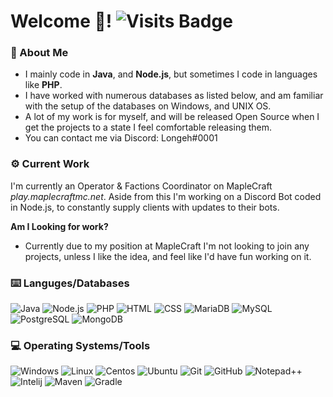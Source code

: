 # Welcome 👋! ![Visits Badge](https://badges.pufler.dev/visits/Longehh/Longehh)
### 🧔 About Me
- I mainly code in **Java**, and **Node.js**, but sometimes I code in languages like **PHP**.
- I have worked with numerous databases as listed below, and am familiar with the setup of the databases on Windows, and UNIX OS.
- A lot of my work is for myself, and will be released Open Source when I get the projects to a state I feel comfortable releasing them.
- You can contact me via Discord: Longeh#0001

### ⚙️ Current Work
I'm currently an Operator & Factions Coordinator on MapleCraft *play.maplecraftmc.net*. Aside from this I'm working on a Discord Bot coded in Node.js,
to constantly supply clients with updates to their bots.

**Am I Looking for work?**
- Currently due to my position at MapleCraft I'm not looking to join any projects, unless I like the idea, and feel like I'd have fun working on it.

### ⌨️ Languges/Databases
![Java](https://img.shields.io/badge/-Java-0C1324?style=flat-square&logo=java&logoColor=ffffff)
![Node.js](https://img.shields.io/badge/-Node.js-0C1324?style=flat-square&logo=Node.js&logoColor=ffffff)
![PHP](https://img.shields.io/badge/-PHP-0C1324?style=flat-square&logo=PHP&logoColor=ffffff)
![HTML](https://img.shields.io/badge/-HTML-0C1324?style=flat-square&logo=html5&logoColor=ffffff)
![CSS](https://img.shields.io/badge/-CSS-0C1324?style=flat-square&logo=css3&logoColor=ffffff)
![MariaDB](https://img.shields.io/badge/-MariaDB-0C1324?style=flat-square&logo=mariadb&logoColor=ffffff)
![MySQL](https://img.shields.io/badge/-MySQL-0C1324?style=flat-square&logo=mysql&logoColor=ffffff)
![PostgreSQL](https://img.shields.io/badge/-PostgreSQL-0C1324?style=flat-square&logo=postgresql&logoColor=ffffff)
![MongoDB](https://img.shields.io/badge/-MongoDB-0C1324?style=flat-square&logo=mongodb&logoColor=ffffff)


### 💻 Operating Systems/Tools
![Windows](https://img.shields.io/badge/-Windows-0C1324?style=flat-square&logo=windows&logoColor=ffffff)
![Linux](https://img.shields.io/badge/-Linux-0C1324?style=flat-square&logo=linux&logoColor=ffffff)
![Centos](https://img.shields.io/badge/-Centos-0C1324?style=flat-square&logo=centos&logoColor=ffffff)
![Ubuntu](https://img.shields.io/badge/-Ubuntu-0C1324?style=flat-square&logo=Ubuntu&logoColor=ffffff)
![Git](https://img.shields.io/badge/-Git-0C1324?style=flat-square&logo=git&logoColor=ffffff)
![GitHub](https://img.shields.io/badge/-GitHub-0C1324?style=flat-square&logo=github&logoColor=ffffff)
![Notepad++](https://img.shields.io/badge/-Notepad++-0C1324?style=flat-square&logo=Notepad%2B%2B&&logoColor=ffffff)
![Intelij](https://img.shields.io/badge/-Intelij-0C1324?style=flat-square&logo=jetbrains&logoColor=ffffff)
![Maven](https://img.shields.io/badge/-Maven-0C1324?style=flat-square&logo=apache-maven&logoColor=ffffff)
![Gradle](https://img.shields.io/badge/-Gradle-0C1324?style=flat-square&logo=gradle&logoColor=ffffff)
